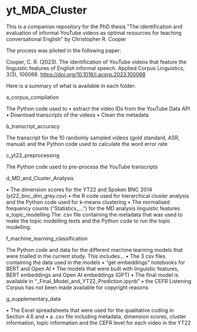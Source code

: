 # yt_MDA_Cluster

This is a companion repository for the PhD thesis "The identification and evaluation of informal YouTube videos as optimal resources for teaching conversational English" by Christopher R. Cooper

The process was piloted in the following paper:

Cooper, C. R. (2023). The identification of YouTube videos that feature the linguistic features of English informal speech. Applied Corpus Linguistics, 3(3), 100068. https://doi.org/10.1016/j.acorp.2023.100068



Here is a summary of what is available in each folder:

a_corpus_compilation

The Python code used to 
•	extract the video IDs from the YouTube Data API
•	Download transcripts of the videos
•	Clean the metadata

b_transcript_accuracy

The transcript for the 10 randomly sampled videos (gold standard, ASR, manual) and the Python code used to calculate the word error rate

c_yt22_preprocessing

The Python code used to pre-process the YouTube transcripts

d_MD_and_Cluster_Analysis

•	The dimension scores for the YT22 and Spoken BNC 2014 (yt22_bnc_dim_grey.csv)
•	the R code used for hierarchical cluster analysis and the Python code used for k-means clustering
•	The normalised frequency counts (“Statistics_…”) for the MD analysis linguistic features
e_topic_modelling
The .csv file containing the metadata that was used to make the topic modelling texts and the Python code to run the topic modelling. 

f_machine_learning_classification

The Python code and data for the different machine learning models that were trialled in the current study. This includes…
•	The 3 csv files containing the data used in the models
•	“get embeddings” notebooks for BERT and Open AI
•	The models that were built with linguistic features, BERT embeddings and Open AI embeddings (GPT)
•	The final model is available in “_Final_Model_and_YT22_Prediction.ipynb”
•	the CEFR Listening Corpus has not been made available for copyright reasons

g_supplementary_data

•	The Excel spreadsheets that were used for the qualitative coding in Section 4.6 and 
•	a .csv file including metadata, dimension scores, cluster information, topic information and the CEFR level for each video in the YT22
